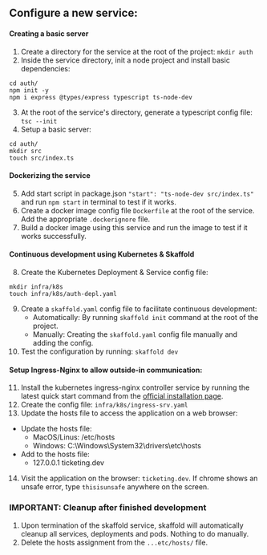 ## Configure a new service:

#### Creating a basic server

1. Create a directory for the service at the root of the project: `mkdir auth`
2. Inside the service directory, init a node project and install basic dependencies:

```
cd auth/
npm init -y
npm i express @types/express typescript ts-node-dev
```

3. At the root of the service's directory, generate a typescript config file: `tsc --init`
4. Setup a basic server:

```
cd auth/
mkdir src
touch src/index.ts
```

#### Dockerizing the service

5. Add start script in package.json `"start": "ts-node-dev src/index.ts"` and run `npm start` in terminal to test if it works.
6. Create a docker image config file `Dockerfile` at the root of the service. Add the appropriate `.dockerignore` file.
7. Build a docker image using this service and run the image to test if it works successfully.

#### Continuous development using Kubernetes & Skaffold

8. Create the Kubernetes Deployment & Service config file:

```
mkdir infra/k8s
touch infra/k8s/auth-depl.yaml
```

9. Create a `skaffold.yaml` config file to facilitate continuous development:
   - Automatically: By running `skaffold init` command at the root of the project.
   - Manually: Creating the `skaffold.yaml` config file manually and adding the config.
10. Test the configuration by running: `skaffold dev`

#### Setup Ingress-Nginx to allow outside-in communication:

11. Install the kubernetes ingress-nginx controller service by running the latest quick start command from the [official installation page](https://kubernetes.github.io/ingress-nginx/deploy/).
12. Create the config file: `infra/k8s/ingress-srv.yaml`
13. Update the hosts file to access the application on a web browser:

- Update the hosts file:
  - MacOS/Linus: /etc/hosts
  - Windows: C:\Windows\System32\drivers\etc\hosts
- Add to the hosts file:
  - 127.0.0.1 ticketing.dev

14. Visit the application on the browser: `ticketing.dev`. If chrome shows an unsafe error, type `thisisunsafe` anywhere on the screen.

### IMPORTANT: Cleanup after finished development

1. Upon termination of the skaffold service, skaffold will automatically cleanup all services, deployments and pods. Nothing to do manually.
2. Delete the hosts assignment from the `...etc/hosts/` file.
